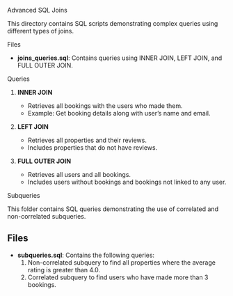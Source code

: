Advanced SQL Joins

This directory contains SQL scripts demonstrating complex queries using different types of joins.

Files

- **joins_queries.sql**: Contains queries using INNER JOIN, LEFT JOIN, and FULL OUTER JOIN.

Queries

1. **INNER JOIN**
   - Retrieves all bookings with the users who made them.
   - Example: Get booking details along with user’s name and email.

2. **LEFT JOIN**
   - Retrieves all properties and their reviews.
   - Includes properties that do not have reviews.

3. **FULL OUTER JOIN**
   - Retrieves all users and all bookings.
   - Includes users without bookings and bookings not linked to any user.


Subqueries

This folder contains SQL queries demonstrating the use of correlated and non-correlated subqueries.

## Files
- **subqueries.sql**: Contains the following queries:
  1. Non-correlated subquery to find all properties where the average rating is greater than 4.0.
  2. Correlated subquery to find users who have made more than 3 bookings.

